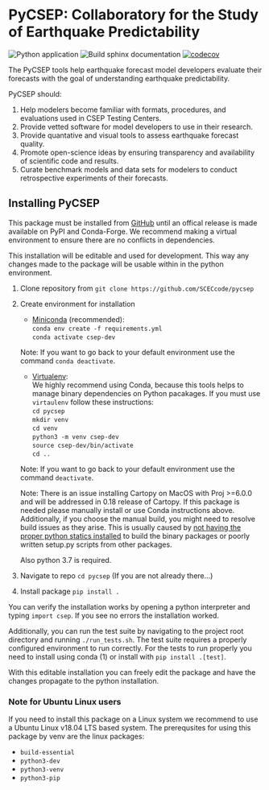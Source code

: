 # PyCSEP: Collaboratory for the Study of Earthquake Predictability

![Python application](https://github.com/SCECCode/csep2/workflows/Python%20application/badge.svg)
![Build sphinx documentation](https://github.com/SCECCode/csep2/workflows/Build%20sphinx%20documentation/badge.svg)
[![codecov](https://codecov.io/gh/SCECcode/csep2/branch/dev/graph/badge.svg)](https://codecov.io/gh/SCECcode/csep2)

The PyCSEP tools help earthquake forecast model developers evaluate their forecasts with the goal of understanding
earthquake predictability.

PyCSEP should:
1. Help modelers become familiar with formats, procedures, and evaluations used in CSEP Testing Centers.
2. Provide vetted software for model developers to use in their research.
3. Provide quantative and visual tools to assess earthquake forecast quality.
4. Promote open-science ideas by ensuring transparency and availability of scientific code and results.
5. Curate benchmark models and data sets for modelers to conduct retrospective experiments of their forecasts.

## Installing PyCSEP

This package must be installed from [GitHub](https://github.com/SCECcode/csep2) until an offical release is made available on PyPI and Conda-Forge.
We recommend making a virtual environment to ensure there are no conflicts in dependencies.

This installation will be editable and used for development. This way any changes made to the package will be usable
within in the python environment.


1. Clone repository from `git clone https://github.com/SCECcode/pycsep`
2. Create environment for installation
    * [Miniconda](https://docs.conda.io/en/latest/miniconda.html) (recommended):  
    `conda env create -f requirements.yml`  
    `conda activate csep-dev`  
    
    Note: If you want to go back to your default environment use the command `conda deactivate`.

    * [Virtualenv](https://packaging.python.org/guides/installing-using-pip-and-virtual-environments/):  
    We highly recommend using Conda, because this tools helps to manage binary dependencies on Python pacakages. If you
    must use `virtaulenv` follow these instructions:  
    `cd pycsep`  
    `mkdir venv`  
    `cd venv`  
    `python3 -m venv csep-dev`  
    `source csep-dev/bin/activate`  
    `cd ..`
    
    Note: If you want to go back to your default environment use the command `deactivate`.
    
    Note: There is an issue installing Cartopy on MacOS with Proj >=6.0.0 and will be addressed in 0.18 release of Cartopy. 
    If this package is needed please manually install or use Conda instructions above. Additionally, if you choose the 
    manual build, you might need to resolve build issues as they arise. This is usually caused by [not having the proper 
    python statics installed](https://stackoverflow.com/questions/21530577/fatal-error-python-h-no-such-file-or-directory) to build the binary packages or poorly written setup.py scripts from other packages.
    
    Also python 3.7 is required.
    
3. Navigate to repo `cd pycsep` (If you are not already there...)
4. Install package `pip install .`

You can verify the installation works by opening a python interpreter and typing `import csep`. If you see
no errors the installation worked.

Additionally, you can run the test suite by navigating to the project root directory and running `./run_tests.sh`.
The test suite requires a properly configured environment to run correctly. For the tests to run properly you need
to install using conda (1) or install with `pip install .[test]`.

With this editable installation you can freely edit the package and have the changes propagate to the python 
installation.

### Note for Ubuntu Linux users

If you need to install this package on a Linux system we recommend to use a Ubuntu Linux v18.04 LTS based system.
The prerequsites for using this package by venv are the linux packages:
  * `build-essential`
  * `python3-dev`
  * `python3-venv`
  * `python3-pip`
